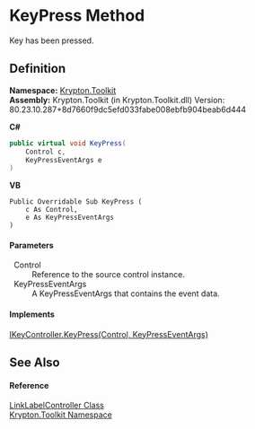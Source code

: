 # KeyPress Method


Key has been pressed.



## Definition
**Namespace:** <a href="79d2eac2-21f4-54ff-7552-b20c33c30600.md">Krypton.Toolkit</a>  
**Assembly:** Krypton.Toolkit (in Krypton.Toolkit.dll) Version: 80.23.10.287+8d7660f9dc5efd033fabe008ebfb904beab6d444

**C#**
``` C#
public virtual void KeyPress(
	Control c,
	KeyPressEventArgs e
)
```
**VB**
``` VB
Public Overridable Sub KeyPress ( 
	c As Control,
	e As KeyPressEventArgs
)
```



#### Parameters
<dl><dt>  Control</dt><dd>Reference to the source control instance.</dd><dt>  KeyPressEventArgs</dt><dd>A KeyPressEventArgs that contains the event data.</dd></dl>

#### Implements
<a href="ada130c0-aa70-0010-130e-38b40e2702ba.md">IKeyController.KeyPress(Control, KeyPressEventArgs)</a>  


## See Also


#### Reference
<a href="ea1542bd-3701-733a-1aae-4563bf322263.md">LinkLabelController Class</a>  
<a href="79d2eac2-21f4-54ff-7552-b20c33c30600.md">Krypton.Toolkit Namespace</a>  
